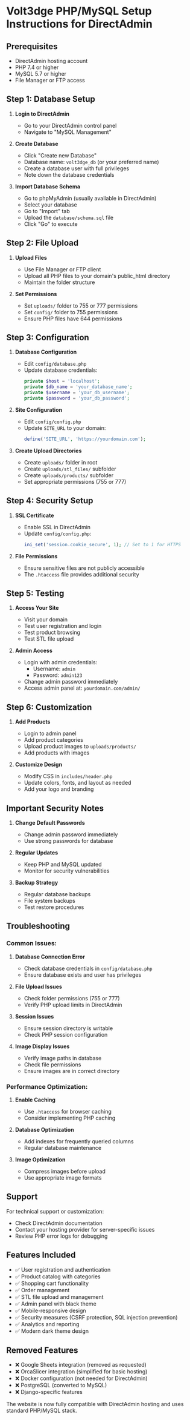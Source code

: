 # Volt3dge PHP/MySQL Setup Instructions for DirectAdmin

## Prerequisites
- DirectAdmin hosting account
- PHP 7.4 or higher
- MySQL 5.7 or higher
- File Manager or FTP access

## Step 1: Database Setup

1. **Login to DirectAdmin**
   - Go to your DirectAdmin control panel
   - Navigate to "MySQL Management"

2. **Create Database**
   - Click "Create new Database"
   - Database name: `volt3dge_db` (or your preferred name)
   - Create a database user with full privileges
   - Note down the database credentials

3. **Import Database Schema**
   - Go to phpMyAdmin (usually available in DirectAdmin)
   - Select your database
   - Go to "Import" tab
   - Upload the `database/schema.sql` file
   - Click "Go" to execute

## Step 2: File Upload

1. **Upload Files**
   - Use File Manager or FTP client
   - Upload all PHP files to your domain's public_html directory
   - Maintain the folder structure

2. **Set Permissions**
   - Set `uploads/` folder to 755 or 777 permissions
   - Set `config/` folder to 755 permissions
   - Ensure PHP files have 644 permissions

## Step 3: Configuration

1. **Database Configuration**
   - Edit `config/database.php`
   - Update database credentials:
     ```php
     private $host = 'localhost';
     private $db_name = 'your_database_name';
     private $username = 'your_db_username';
     private $password = 'your_db_password';
     ```

2. **Site Configuration**
   - Edit `config/config.php`
   - Update `SITE_URL` to your domain:
     ```php
     define('SITE_URL', 'https://yourdomain.com');
     ```

3. **Create Upload Directories**
   - Create `uploads/` folder in root
   - Create `uploads/stl_files/` subfolder
   - Create `uploads/products/` subfolder
   - Set appropriate permissions (755 or 777)

## Step 4: Security Setup

1. **SSL Certificate**
   - Enable SSL in DirectAdmin
   - Update `config/config.php`:
     ```php
     ini_set('session.cookie_secure', 1); // Set to 1 for HTTPS
     ```

2. **File Permissions**
   - Ensure sensitive files are not publicly accessible
   - The `.htaccess` file provides additional security

## Step 5: Testing

1. **Access Your Site**
   - Visit your domain
   - Test user registration and login
   - Test product browsing
   - Test STL file upload

2. **Admin Access**
   - Login with admin credentials:
     - Username: `admin`
     - Password: `admin123`
   - Change admin password immediately
   - Access admin panel at: `yourdomain.com/admin/`

## Step 6: Customization

1. **Add Products**
   - Login to admin panel
   - Add product categories
   - Upload product images to `uploads/products/`
   - Add products with images

2. **Customize Design**
   - Modify CSS in `includes/header.php`
   - Update colors, fonts, and layout as needed
   - Add your logo and branding

## Important Security Notes

1. **Change Default Passwords**
   - Change admin password immediately
   - Use strong passwords for database

2. **Regular Updates**
   - Keep PHP and MySQL updated
   - Monitor for security vulnerabilities

3. **Backup Strategy**
   - Regular database backups
   - File system backups
   - Test restore procedures

## Troubleshooting

### Common Issues:

1. **Database Connection Error**
   - Check database credentials in `config/database.php`
   - Ensure database exists and user has privileges

2. **File Upload Issues**
   - Check folder permissions (755 or 777)
   - Verify PHP upload limits in DirectAdmin

3. **Session Issues**
   - Ensure session directory is writable
   - Check PHP session configuration

4. **Image Display Issues**
   - Verify image paths in database
   - Check file permissions
   - Ensure images are in correct directory

### Performance Optimization:

1. **Enable Caching**
   - Use `.htaccess` for browser caching
   - Consider implementing PHP caching

2. **Database Optimization**
   - Add indexes for frequently queried columns
   - Regular database maintenance

3. **Image Optimization**
   - Compress images before upload
   - Use appropriate image formats

## Support

For technical support or customization:
- Check DirectAdmin documentation
- Contact your hosting provider for server-specific issues
- Review PHP error logs for debugging

## Features Included

- ✅ User registration and authentication
- ✅ Product catalog with categories
- ✅ Shopping cart functionality
- ✅ Order management
- ✅ STL file upload and management
- ✅ Admin panel with black theme
- ✅ Mobile-responsive design
- ✅ Security measures (CSRF protection, SQL injection prevention)
- ✅ Analytics and reporting
- ✅ Modern dark theme design

## Removed Features

- ❌ Google Sheets integration (removed as requested)
- ❌ OrcaSlicer integration (simplified for basic hosting)
- ❌ Docker configuration (not needed for DirectAdmin)
- ❌ PostgreSQL (converted to MySQL)
- ❌ Django-specific features

The website is now fully compatible with DirectAdmin hosting and uses standard PHP/MySQL stack.